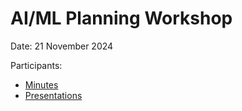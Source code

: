 # AI/ML Planning Workshop

Date: 21 November 2024

Participants: 

- [Minutes](https://polybox.ethz.ch/index.php/s/JVM4RcWekgjl01y)
- [Presentations](https://polybox.ethz.ch/index.php/s/JVM4RcWekgjl01y)
